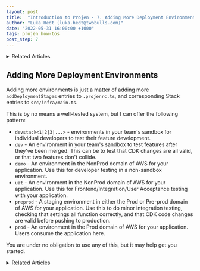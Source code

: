 ```yaml
---
layout: post
title:  "Introduction to Projen - 7. Adding More Deployment Environments"
author: "Luka Hedt (luka.hedt@twobulls.com)"
date: "2022-05-31 16:00:00 +1000"
tags: projen how-tos
post_step: 7
---
```


<details>
<summary>Related Articles</summary>
<ul>
{% for projen_doc in site.projen %}
<li><a href="{{ site.baseurl }}{{ projen_doc.url }}">{{ projen_doc.title }}</a></li>
{% endfor %}
</ul>
</details>

## Adding More Deployment Environments

Adding more environments is just a matter of adding more `addDeploymentStages` entries to `.projenrc.ts`, and corresponding Stack entries to `src/infra/main.ts`.

This is by no means a well-tested system, but I can offer the following pattern:

- `devstack<1|2|3|...>` - environments in your team's sandbox for individual developers to test their feature development.
- `dev` - An environment in your team's sandbox to test features after they've been merged. This can be to test that CDK changes are all valid, or that two features don't collide.
- `demo` - An environment in the NonProd domain of AWS for your application. Use this for developer testing in a non-sandbox environment.
- `uat` - An environment in the NonProd domain of AWS for your application. Use this for Frontend/Integration/User Acceptance testing with your application.
- `preprod` - A staging environment in either the Prod or Pre-prod domain of AWS for your application. Use this to do minor integration testing, checking that settings all function correctly, and that CDK code changes are valid before pushing to production.
- `prod` - An environment in the Prod domain of AWS for your application. Users consume the application here.

You are under no obligation to use any of this, but it may help get you started.

<details>
<summary>Related Articles</summary>
<ul>
{% for projen_doc in site.projen %}
<li><a href="{{ site.baseurl }}{{ projen_doc.url }}">{{ projen_doc.title }}</a></li>
{% endfor %}
</ul>
</details>
